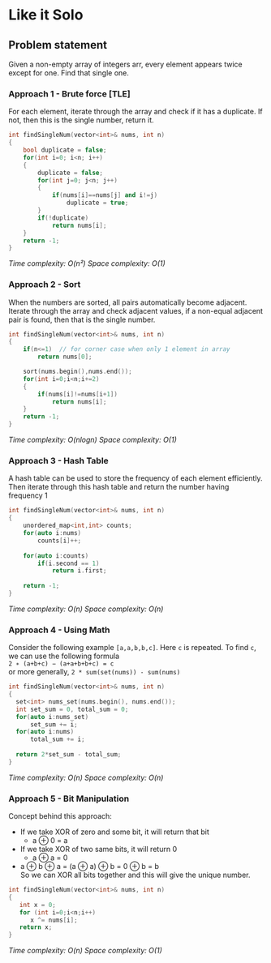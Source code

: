 # Like it Solo

## Problem statement
Given a non-empty array of integers arr, every element appears twice except for one. Find that single one.  

### Approach 1 - Brute force [TLE]
For each element, iterate through the array and check if it has a duplicate. If not, then this is the single number, return it.
```cpp
int findSingleNum(vector<int>& nums, int n) 
{
    bool duplicate = false;
    for(int i=0; i<n; i++)
    {
        duplicate = false;
        for(int j=0; j<n; j++)
        {
            if(nums[i]==nums[j] and i!=j)
                duplicate = true;
        }
        if(!duplicate)
            return nums[i];
    }
    return -1;
}
```
*Time complexity: O(n²)*
*Space complexity: O(1)*


### Approach 2 - Sort
When the numbers are sorted, all pairs automatically become adjacent.   
Iterate through the array and check adjacent values, if a non-equal adjacent pair is found, then that is the single number.  
```cpp
int findSingleNum(vector<int>& nums, int n) 
{
    if(n<=1)  // for corner case when only 1 element in array
        return nums[0];

    sort(nums.begin(),nums.end());
    for(int i=0;i<n;i+=2)
    {
        if(nums[i]!=nums[i+1])
            return nums[i];
    }
    return -1;
}
```
*Time complexity: O(nlogn)*
*Space complexity: O(1)*

### Approach 3 - Hash Table
A hash table can be used to store the frequency of each element efficiently. Then iterate through this hash table and return the number having frequency 1
```cpp
int findSingleNum(vector<int>& nums, int n) 
{
    unordered_map<int,int> counts;
    for(auto i:nums)
        counts[i]++;
        
    for(auto i:counts)
        if(i.second == 1)
            return i.first;
            
    return -1;
}
```
*Time complexity: O(n)*
*Space complexity: O(n)*


### Approach 4 - Using Math
Consider the following example `[a,a,b,b,c]`. Here `c` is repeated. To find `c`, we can use the following formula   
`2 ∗ (a+b+c) − (a+a+b+b+c) = c`    
or more generally,
`2 * sum(set(nums)) - sum(nums)`     

```cpp
int findSingleNum(vector<int>& nums, int n) 
{
  set<int> nums_set(nums.begin(), nums.end());
  int set_sum = 0, total_sum = 0;
  for(auto i:nums_set)
      set_sum += i;
  for(auto i:nums)
      total_sum += i;
  
  return 2*set_sum - total_sum;
}
```
*Time complexity: O(n)*
*Space complexity: O(n)*

### Approach 5 - Bit Manipulation
Concept behind this approach:   
- If we take XOR of zero and some bit, it will return that bit
  * a ⊕ 0 = a
- If we take XOR of two same bits, it will return 0
  * a ⊕ a = 0
- a ⊕ b ⊕ a = (a ⊕ a) ⊕ b = 0 ⊕ b = b   
So we can XOR all bits together and this will give the unique number.
```cpp
int findSingleNum(vector<int>& nums, int n) 
{
   int x = 0;
   for (int i=0;i<n;i++) 
      x ^= nums[i];
   return x;
}
```
*Time complexity: O(n)*
*Space complexity: O(1)*

